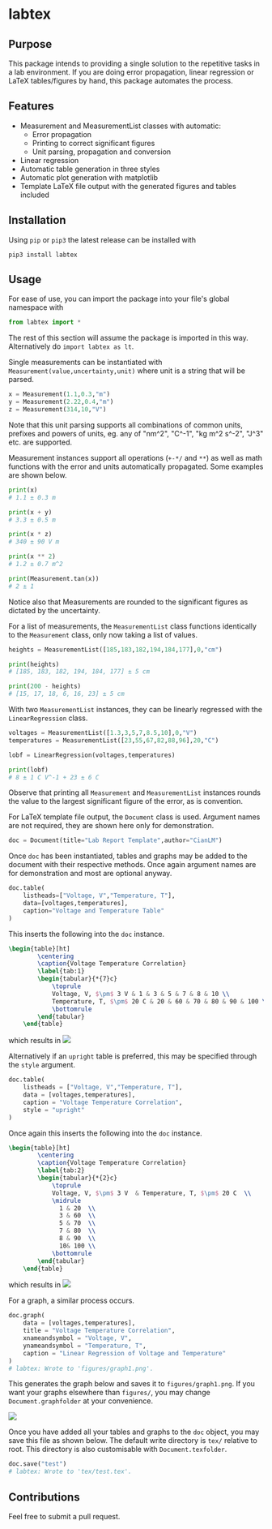 # labtex

## Purpose

This package intends to providing a single solution to the repetitive tasks in a lab environment. If you are doing error propagation, linear regression or LaTeX tables/figures by hand, this package automates the process.

## Features

- Measurement and MeasurementList classes with automatic:
  - Error propagation
  - Printing to correct significant figures
  - Unit parsing, propagation and conversion
- Linear regression
- Automatic table generation in three styles
- Automatic plot generation with matplotlib
- Template LaTeX file output with the generated figures and tables included

## Installation

Using `pip` or `pip3` the latest release can be installed with
```
pip3 install labtex
```

## Usage

For ease of use, you can import the package into your file's global namespace with
```python
from labtex import *
```
The rest of this section will assume the package is imported in this way. Alternatively do `import labtex as lt`.

Single measurements can be instantiated with `Measurement(value,uncertainty,unit)` where unit is a string that will be parsed.
```python
x = Measurement(1.1,0.3,"m")
y = Measurement(2.22,0.4,"m")
z = Measurement(314,10,"V")
```
Note that this unit parsing supports all combinations of common units, prefixes and powers of units, eg. any of "nm^2", "C^-1", "kg m^2 s^-2", "J^3" etc. are supported.

Measurement instances support all operations (`+-*/` and `**`) as well as math functions with the error and units automatically propagated. Some examples are shown below.
```python
print(x)
# 1.1 ± 0.3 m

print(x + y)
# 3.3 ± 0.5 m

print(x * z)
# 340 ± 90 V m

print(x ** 2)
# 1.2 ± 0.7 m^2

print(Measurement.tan(x))
# 2 ± 1 
```
Notice also that Measurements are rounded to the significant figures as dictated by the uncertainty.

For a list of measurements, the `MeasurementList` class functions identically to the `Measurement` class, only now taking a list of values.

```python
heights = MeasurementList([185,183,182,194,184,177],0,"cm")

print(heights)
# [185, 183, 182, 194, 184, 177] ± 5 cm

print(200 - heights)
# [15, 17, 18, 6, 16, 23] ± 5 cm
```

With two `MeasurementList` instances, they can be linearly regressed with the `LinearRegression` class.
```python
voltages = MeasurementList([1.3,3,5,7,8.5,10],0,"V")
temperatures = MeasurementList([23,55,67,82,88,96],20,"C")

lobf = LinearRegression(voltages,temperatures)

print(lobf)
# 8 ± 1 C V^-1 + 23 ± 6 C
```
Observe that printing all `Measurement` and `MeasurementList` instances rounds the value to the largest significant figure of the error, as is convention.


For LaTeX template file output, the `Document` class is used. Argument names are not required, they are shown here only for demonstration.
```python
doc = Document(title="Lab Report Template",author="CianLM")
```
Once `doc` has been instantiated, tables and graphs may be added to the document with their respective methods. Once again argument names are for demonstration and most are optional anyway.

```python
doc.table(
    listheads=["Voltage, V","Temperature, T"], 
    data=[voltages,temperatures],
    caption="Voltage and Temperature Table"
)
```
This inserts the following into the `doc` instance.
```latex
\begin{table}[ht]
        \centering
        \caption{Voltage Temperature Correlation}
        \label{tab:1}
        \begin{tabular}{*{7}c}
            \toprule
            Voltage, V, $\pm$ 3 V & 1 & 3 & 5 & 7 & 8 & 10 \\ 
            Temperature, T, $\pm$ 20 C & 20 & 60 & 70 & 80 & 90 & 100 \\ 
            \bottomrule
        \end{tabular}
    \end{table}
```
which results in
![](https://github.com/CianLM/labtex/raw/master/figures/readmetable.png)


Alternatively if an `upright` table is preferred, this may be specified through the `style` argument.
```python
doc.table(
    listheads = ["Voltage, V","Temperature, T"],
    data = [voltages,temperatures],
    caption = "Voltage Temperature Correlation",
    style = "upright"
)
```

Once again this inserts the following into the `doc` instance.
```latex
\begin{table}[ht]
        \centering
        \caption{Voltage Temperature Correlation}
        \label{tab:2}
        \begin{tabular}{*{2}c}
            \toprule
            Voltage, V, $\pm$ 3 V  & Temperature, T, $\pm$ 20 C  \\ 
            \midrule
              1 & 20  \\
              3 & 60  \\
              5 & 70  \\
              7 & 80  \\
              8 & 90  \\
              10& 100 \\
            \bottomrule
        \end{tabular}
    \end{table}
```
which results in
![](https://github.com/CianLM/labtex/raw/master/figures/readmetable2.png)

For a graph, a similar process occurs.
```python
doc.graph(
    data = [voltages,temperatures],
    title = "Voltage Temperature Correlation",
    xnameandsymbol = "Voltage, V",
    ynameandsymbol = "Temperature, T",
    caption = "Linear Regression of Voltage and Temperature"
)
# labtex: Wrote to 'figures/graph1.png'.
```

This generates the graph below and saves it to `figures/graph1.png`. If you want your graphs elsewhere than `figures/`, you may change `Document.graphfolder` at your convenience.

![](https://github.com/CianLM/labtex/raw/master/figures/graph1.png)

Once you have added all your tables and graphs to the `doc` object, you may save this file as shown below. The default write directory is `tex/` relative to root. This directory is also customisable with `Document.texfolder`.

```python
doc.save("test")
# labtex: Wrote to 'tex/test.tex'.
```


## Contributions

Feel free to submit a pull request.